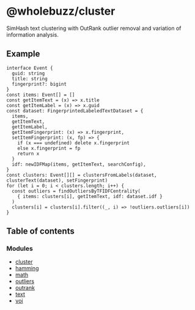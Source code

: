 # @wholebuzz/cluster

SimHash text clustering with OutRank outlier removal and variation of information analysis.

## Example

```
interface Event {
  guid: string
  title: string
  fingerprint?: bigint
}
const items: Event[] = []
const getItemText = (x) => x.title
const getItemLabel = (x) => x.guid
const dataset: FingerprintedLabeledTextDataset = {
  items,
  getItemText,
  getItemLabel,
  getItemFingerprint: (x) => x.fingerprint,
  setItemFingerprint: (x, fp) => {
    if (x === undefined) delete x.fingerprint
    else x.fingerprint = fp
    return x
  }
  idf: newIDFMap(items, getItemText, searchConfig),
}
const clusters: Event[][] = clustersFromLabels(dataset, clusterText(dataset), setFingerprint)
for (let i = 0; i < clusters.length; i++) {
  const outliers = findOutliersByTFIDFCentrality(
    { items: clusters[i], getItemText, idf: dataset.idf }
  )
  clusters[i] = clusters[i].filter((_, i) => !outliers.outliers[i])
}
```

## Table of contents

### Modules

- [cluster](docs/modules/cluster.md)
- [hamming](docs/modules/hamming.md)
- [math](docs/modules/math.md)
- [outliers](docs/modules/outliers.md)
- [outrank](docs/modules/outrank.md)
- [text](docs/modules/text.md)
- [voi](docs/modules/voi.md)
